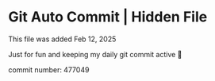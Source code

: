 # Git Auto Commit | Hidden File

This file was added Feb 12, 2025

Just for fun and keeping my daily git commit active 🤪

commit number: 477049
